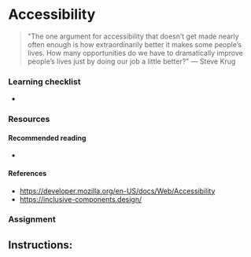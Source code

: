 # Accessibility

> "The one argument for accessibility that doesn’t get made nearly often enough is how extraordinarily better it makes some people’s lives. How many opportunities do we have to dramatically improve people’s lives just by doing our job a little better?"  ― Steve Krug

### Learning checklist
- 

### Resources

#### Recommended reading
- 

#### References
- https://developer.mozilla.org/en-US/docs/Web/Accessibility
- https://inclusive-components.design/

### Assignment

Instructions:
- 
